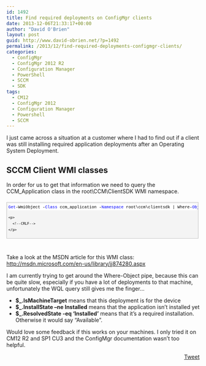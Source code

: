 ```yaml
---
id: 1492
title: Find required deployments on ConfigMgr clients
date: 2013-12-06T21:33:17+00:00
author: "David O'Brien"
layout: post
guid: http://www.david-obrien.net/?p=1492
permalink: /2013/12/find-required-deployments-configmgr-clients/
categories:
  - ConfigMgr
  - ConfigMgr 2012 R2
  - Configuration Manager
  - PowerShell
  - SCCM
  - SDK
tags:
  - CM12
  - ConfigMgr 2012
  - Configuration Manager
  - Powershell
  - SCCM
---
```

I just came across a situation at a customer where I had to find out if a client was still installing required application deployments after an Operating System Deployment.

## SCCM Client WMI classes

In order for us to get that information we need to query the CCM_Application class in the root\CCM\ClientSDK WMI namespace.

<div id="codeSnippetWrapper" style="margin: 20px 0px 10px; padding: 4px; border: 1px solid silver; width: 97.5%; text-align: left; line-height: 12pt; overflow: auto; font-family: 'Courier New', courier, monospace; font-size: 8pt; cursor: text; direction: ltr; max-height: 200px; background-color: #f4f4f4;">
  <div id="codeSnippet" style="padding: 0px; width: 100%; text-align: left; color: black; line-height: 12pt; overflow: visible; font-family: 'Courier New', courier, monospace; font-size: 8pt; direction: ltr; background-color: #f4f4f4;">
    <pre style="margin: 0em; padding: 0px; width: 100%; text-align: left; color: black; line-height: 12pt; overflow: visible; font-family: 'Courier New', courier, monospace; font-size: 8pt; direction: ltr; background-color: white;"><span style="color: #0000ff;">Get</span>-WmiObject -<span style="color: #0000ff;">Class</span> ccm_application -<span style="color: #0000ff;">Namespace</span> root\ccm\clientsdk | Where-<span style="color: #0000ff;">Object</span> {($_.IsMachineTarget) -<span style="color: #0000ff;">and</span> ($_.InstallState -ne <span style="color: #006080;">"Installed"</span>) -<span style="color: #0000ff;">and</span> ($_.ResolvedState -eq <span style="color: #006080;">"Installed"</span>)}</pre>
    
    <p>
      <!--CRLF-->
    </p>
  </div>
</div>

# 

Take a look at the MSDN article for this WMI class: <a href="http://msdn.microsoft.com/en-us/library/jj874280.aspx" onclick="_gaq.push(['_trackEvent', 'outbound-article', 'http://msdn.microsoft.com/en-us/library/jj874280.aspx', 'http://msdn.microsoft.com/en-us/library/jj874280.aspx']);" title="http://msdn.microsoft.com/en-us/library/jj874280.aspx">http://msdn.microsoft.com/en-us/library/jj874280.aspx</a>

I am currently trying to get around the Where-Object pipe, because this can be quite slow, especially if you have a lot of deployments to that machine, unfortunately the WQL query still gives me the finger…

  * **$_.IsMachineTarget** means that this deployment is for the device
  * **$_.InstallState –ne Installed** means that the application isn’t installed yet
  * **$_.ResolvedState -eq &#8216;Installed&#8217;** means that it’s a required installation. Otherwise it would say “Available”.

Would love some feedback if this works on your machines. I only tried it on CM12 R2 and SP1 CU3 and the ConfigMgr documentation wasn’t too helpful. 

<div style="float: right; margin-left: 10px;">
  <a href="https://twitter.com/share" onclick="_gaq.push(['_trackEvent', 'outbound-article', 'https://twitter.com/share', 'Tweet']);" class="twitter-share-button" data-hashtags="CM12,ConfigMgr+2012,Configuration+Manager,Powershell,SCCM" data-count="vertical" data-url="http://www.david-obrien.net/2013/12/find-required-deployments-configmgr-clients/">Tweet</a>
</div>
